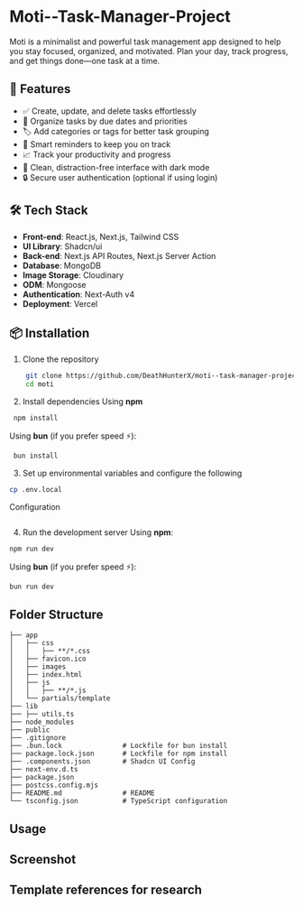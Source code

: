 # Moti--Task-Manager-Project

Moti is a minimalist and powerful task management app designed to help you stay focused, organized, and motivated. Plan your day, track progress, and get things done—one task at a time.

## 🚀 Features

-   ✅ Create, update, and delete tasks effortlessly
-   📅 Organize tasks by due dates and priorities
-   🏷️ Add categories or tags for better task grouping
-   🔔 Smart reminders to keep you on track
-   📈 Track your productivity and progress
-   🌙 Clean, distraction-free interface with dark mode
-   🔒 Secure user authentication (optional if using login)

## 🛠️ Tech Stack

-   **Front-end**: React.js, Next.js, Tailwind CSS
-   **UI Library**: Shadcn/ui
-   **Back-end**: Next.js API Routes, Next.js Server Action
-   **Database**: MongoDB
-   **Image Storage**: Cloudinary
-   **ODM**: Mongoose
-   **Authentication**: Next-Auth v4
-   **Deployment**: Vercel

## 📦 Installation

1. Clone the repository

```bash
    git clone https://github.com/DeathHunterX/moti--task-manager-project.git
    cd moti
```

2. Install dependencies
   Using **npm**

```bash
 npm install
```

Using **bun** (if you prefer speed ⚡):

```bash
 bun install
```

3. Set up environmental variables and configure the following

```bash
cp .env.local
```

Configuration

```

```

4. Run the development server
   Using **npm**:

```bash
npm run dev
```

Using **bun** (if you prefer speed ⚡):

```bash
bun run dev
```

## Folder Structure

```
├── app
│   ├── css
│   │   ├── **/*.css
│   ├── favicon.ico
│   ├── images
│   ├── index.html
│   ├── js
│   │   ├── **/*.js
│   └── partials/template
├── lib
├── ├── utils.ts
├── node_modules
├── public
├── .gitignore
├── .bun.lock               # Lockfile for bun install
├── package.lock.json       # Lockfile for npm install
├── .components.json        # Shadcn UI Config
├── next-env.d.ts
├── package.json
├── postcss.config.mjs
├── README.md               # README
└── tsconfig.json           # TypeScript configuration
```

## Usage

## Screenshot

## Template references for research
